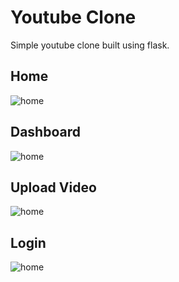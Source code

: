 # Youtube Clone
Simple youtube clone built using flask.

## Home 
![home](C:\Users\91868\OneDrive\Desktop\home.png)

## Dashboard
![home](C:\Users\91868\OneDrive\Desktop\dashboard.png)

## Upload Video
![home](C:\Users\91868\OneDrive\Desktop\upload.png)

## Login
![home](C:\Users\91868\OneDrive\Desktop\login.png)
